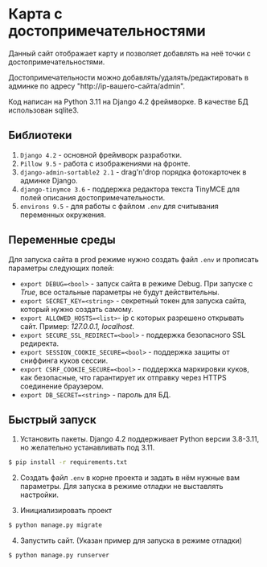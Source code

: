 # Карта с достопримечательностями

Данный сайт отображает карту и позволяет добавлять на неё точки с достопримечательностями.

Достопримечательности можно добавлять/удалять/редактировать в админке по адресу "http://ip-вашего-сайта/admin".

Код написан на Python 3.11 на Django 4.2 фреймворке. В качестве БД использован sqlite3.

## Библиотеки

1. `Django 4.2` - основной фреймворк разработки.
2. `Pillow 9.5` - работа с изображениями на фронте.
3. `django-admin-sortable2 2.1` - drag'n'drop порядка фотокарточек в админке Django.
4. `django-tinymce 3.6` - поддержка редактора текста TinyMCE для полей описания достопримечательности.
5. `environs 9.5` - для работы с файлом `.env` для считывания переменных окружения.

## Переменные среды

Для запуска сайта в prod режиме нужно создать файл `.env` и прописать параметры следующих полей:
- `export DEBUG=<bool>` - запуск сайта в режиме Debug. При запуске с _True_, все остальные параметры не будут действительны.
- `export SECRET_KEY=<string>` - секретный токен для запуска сайта, который нужно создать самому.
- `export ALLOWED_HOSTS=<list>`- ip с которых разрешено открывать сайт. Пример: _127.0.0.1, localhost_.
- `export SECURE_SSL_REDIRECT=<bool>` - поддержка безопасного SSL редиректа.
- `export SESSION_COOKIE_SECURE=<bool>` - поддержка защиты от сниффинга куков сессии. 
- `export CSRF_COOKIE_SECURE=<bool>` - поддержка маркировки куков, как безопасные, что гарантирует их отправку через HTTPS соединение браузером.
- `export DB_SECRET=<string>` - пароль для БД.

## Быстрый запуск

1. Установить пакеты. Django 4.2 поддерживает Python версии 3.8-3.11, но желательно устанавливать под 3.11.
```bash
$ pip install -r requirements.txt
```
2. Создать файл `.env` в корне проекта и задать в нём нужные вам параметры. Для запуска в режиме отладки не выставлять настройки.

3. Инициализировать проект
```bash
$ python manage.py migrate
```
4. Запустить сайт. (Указан пример для запуска в режиме отладки)
```bash
$ python manage.py runserver
```